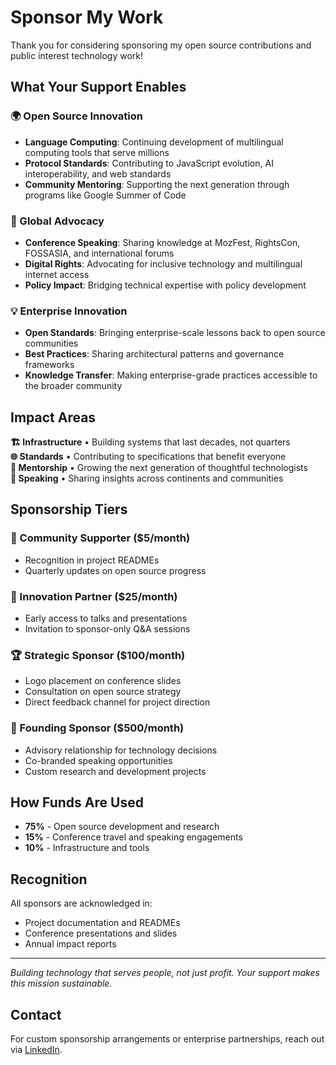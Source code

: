 # Sponsor My Work

Thank you for considering sponsoring my open source contributions and public interest technology work!

## What Your Support Enables

### 🌍 Open Source Innovation
- **Language Computing**: Continuing development of multilingual computing tools that serve millions
- **Protocol Standards**: Contributing to JavaScript evolution, AI interoperability, and web standards
- **Community Mentoring**: Supporting the next generation through programs like Google Summer of Code

### 🎤 Global Advocacy
- **Conference Speaking**: Sharing knowledge at MozFest, RightsCon, FOSSASIA, and international forums
- **Digital Rights**: Advocating for inclusive technology and multilingual internet access
- **Policy Impact**: Bridging technical expertise with policy development

### 💡 Enterprise Innovation
- **Open Standards**: Bringing enterprise-scale lessons back to open source communities
- **Best Practices**: Sharing architectural patterns and governance frameworks
- **Knowledge Transfer**: Making enterprise-grade practices accessible to the broader community

## Impact Areas

**🏗️ Infrastructure** • Building systems that last decades, not quarters  
**🌐 Standards** • Contributing to specifications that benefit everyone  
**👥 Mentorship** • Growing the next generation of thoughtful technologists  
**🎯 Speaking** • Sharing insights across continents and communities  

## Sponsorship Tiers

### 🌱 Community Supporter ($5/month)
- Recognition in project READMEs
- Quarterly updates on open source progress

### 🚀 Innovation Partner ($25/month)
- Early access to talks and presentations
- Invitation to sponsor-only Q&A sessions

### 🏆 Strategic Sponsor ($100/month)
- Logo placement on conference slides
- Consultation on open source strategy
- Direct feedback channel for project direction

### 🌟 Founding Sponsor ($500/month)
- Advisory relationship for technology decisions
- Co-branded speaking opportunities
- Custom research and development projects

## How Funds Are Used

- **75%** - Open source development and research
- **15%** - Conference travel and speaking engagements  
- **10%** - Infrastructure and tools

## Recognition

All sponsors are acknowledged in:
- Project documentation and READMEs
- Conference presentations and slides
- Annual impact reports

---

*Building technology that serves people, not just profit. Your support makes this mission sustainable.*

## Contact

For custom sponsorship arrangements or enterprise partnerships, reach out via [LinkedIn](https://linkedin.com/in/anivar).